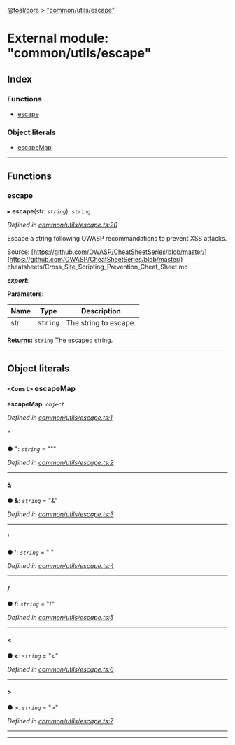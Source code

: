 [@foal/core](../README.md) > ["common/utils/escape"](../modules/_common_utils_escape_.md)

# External module: "common/utils/escape"

## Index

### Functions

* [escape](_common_utils_escape_.md#escape)

### Object literals

* [escapeMap](_common_utils_escape_.md#escapemap)

---

## Functions

<a id="escape"></a>

###  escape

▸ **escape**(str: *`string`*): `string`

*Defined in [common/utils/escape.ts:20](https://github.com/FoalTS/foal/blob/07f00115/packages/core/src/common/utils/escape.ts#L20)*

Escape a string following OWASP recommandations to prevent XSS attacks.

Source: [https://github.com/OWASP/CheatSheetSeries/blob/master/](https://github.com/OWASP/CheatSheetSeries/blob/master/) cheatsheets/Cross\_Site\_Scripting\_Prevention\_Cheat\_Sheet.md

*__export__*: 

**Parameters:**

| Name | Type | Description |
| ------ | ------ | ------ |
| str | `string` |  The string to escape. |

**Returns:** `string`
The escaped string.

___

## Object literals

<a id="escapemap"></a>

### `<Const>` escapeMap

**escapeMap**: *`object`*

*Defined in [common/utils/escape.ts:1](https://github.com/FoalTS/foal/blob/07f00115/packages/core/src/common/utils/escape.ts#L1)*

<a id="escapemap._"></a>

####  &quot;

**● &quot;**: *`string`* = "&quot;"

*Defined in [common/utils/escape.ts:2](https://github.com/FoalTS/foal/blob/07f00115/packages/core/src/common/utils/escape.ts#L2)*

___
<a id="escapemap._-1"></a>

####  &amp;

**● &amp;**: *`string`* = "&amp;"

*Defined in [common/utils/escape.ts:3](https://github.com/FoalTS/foal/blob/07f00115/packages/core/src/common/utils/escape.ts#L3)*

___
<a id="escapemap._-2"></a>

####  &#x27;

**● &#x27;**: *`string`* = "&#x27;"

*Defined in [common/utils/escape.ts:4](https://github.com/FoalTS/foal/blob/07f00115/packages/core/src/common/utils/escape.ts#L4)*

___
<a id="escapemap._-3"></a>

####  /

**● /**: *`string`* = "&#x2F;"

*Defined in [common/utils/escape.ts:5](https://github.com/FoalTS/foal/blob/07f00115/packages/core/src/common/utils/escape.ts#L5)*

___
<a id="escapemap._-4"></a>

####  &lt;

**● &lt;**: *`string`* = "&lt;"

*Defined in [common/utils/escape.ts:6](https://github.com/FoalTS/foal/blob/07f00115/packages/core/src/common/utils/escape.ts#L6)*

___
<a id="escapemap._-5"></a>

####  &gt;

**● &gt;**: *`string`* = "&gt;"

*Defined in [common/utils/escape.ts:7](https://github.com/FoalTS/foal/blob/07f00115/packages/core/src/common/utils/escape.ts#L7)*

___

___

